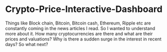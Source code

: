 # Crypto-Price-Interactive-Dashboard
Things like Block chain, Bitcoin, Bitcoin cash, Ethereum, Ripple etc are constantly coming in the news articles I read. So I wanted to understand more about it.  How many cryptocurrencies are there and what are their prices and valuations? Why is there a sudden surge in the interest in recent days? So what next?
